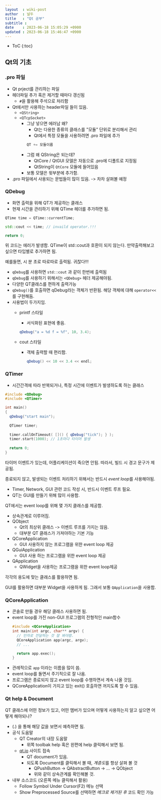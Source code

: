 ```yaml
---
layout  : wiki-post
author  : 널두
title   : "Qt 공부"
subtitle : 
date    : 2023-06-18 15:05:29 +0900
updated : 2023-06-18 15:46:47 +0900
---
```

* ToC
{:toc}

## Qt의 기초
### .pro 파일
* Qt prject를 관리하는 파일
* 헤더파일 추가 혹은 제거할 때마다 갱신됨
  * `#`을 활용해 주석으로 처리함
* Qt에서만 사용하는 header파일 들이 있음.
  * `<QString>`
  * `<QTcpSocket>`
    * 그냥 넣으면 에러남 왜?
      * Qt는 다용한 종류의 클래스를 "모듈" 단위로 분리해서 관리
      * Qt에서 특정 모듈을 사용하려면 .pro 파일에 추가
      ```cpp
      QT += 모듈이름
      ```
    * 그럼 왜 QString은 되는데?
      * QtCore / QtGUI 모델은 자동으로 .pro에 디폴트로 지정됨
      * QtString이 `QtCore` 모듈에 들어있음
    * 보통 모델은 윗부분에 추가함.
* .pro 파일에서 사용되는 문법들이 많이 있음. -> 차차 살펴볼 예정

### QDebug
* 화면 출력을 위해 QT가 제공하는 클래스
* 현재 시간을 관리하기 위해 QTime 헤더를 추가하면 됨.

```cpp
QTime time = QTime::currentTime;

std::cout << time; // invaild operator.!!!

return 0;
```

위 코드는 에러가 발생함. QTime이 std::cout과 호환이 되지 않는다. 만약출력해보고 싶으면 타입별로 추가하면 됨.

예를들면, 시 분 초로 따로따로 출력됨. 귀찮다!!!

* `qDebug`를 사용하면 `std::cout` 과 같이 한번에 출력됨
* `qDebug`를 사용하기 위해서는 `<QDebug>` 헤더 제공해야됨.
* 다양한 QT클래스를 편하게 출력가능
* `qDebug()`를 호출하면 qDebug라는 객체가 반환됨. 해당 객체에 대해 `operator<<`를 구현해둠.
* 사용법이 두가지임.
  * printf 스타일
    * 서식화된 표현에 좋음.
    
    ```cpp
    qDebug("a = %d f = %f", 10, 3.4);
    ```
    
  * cout 스타일
    * 객체 출력할 때 편리함.
    
      ```cpp
      qDebug() << 10 << 3.4 << endl;
      ```

### QTimer
* 시간간격에 따라 반복되거나, 특정 시간에 이벤트가 발생하도록 하는 클래스

```cpp
#include <QDebug>
#include <QTimer>

int main()
{
  qDebug("start main");
  
  QTimer timer;
  
  timer.callOnTimeout( []() { qDebug("tick"); } );
  timer.start(1000); // 1초마다 타이머 발생
  
  return 0;
}
```
타이머 이벤트가 있는데, 어플리케이션이 죽으면 안됨. 따라서, 빌드 시 경고 문구가 제공됨.

종료되지 않고, 발생되는 이벤트 처리하기 위해서는 반드시 *event loop*를 사용해야됨.
* Timer, Network, GUI 관련 코드 작성 시, 반드시 이벤트 루프 필요.
* QT는 GUI를 만들기 위해 많이 사용함.

QT에서는 event loop를 위해 몇 가지 클래스를 제공함.
* 상속관계로 이루어짐.
* QObject
  * Qt의 최상위 클래스 -> 이벤트 루프를 가지는 않음.
  * 대부분 QT 클래스가 가져야하는 기본 기능
* QCoreApplication
  * GUI 사용하지 않는 프로그램을 위한 event loop 제공
* QGuiApplication
  * GUI 사용 하는 프로그램을 위한 event loop 제공
* QApplication
  * QWidget을 사용하는 프로그램을 위한 event loop제공

각각의 용도에 맞는 클래스를 활용하면 됨.

GUI를 활용하면 대부분 Widget을 사용하게 됨. 그래서 보통 `QApplication`을 사용함.

### QCoreApplication
* 콘솔로 만들 경우 해당 클래스 사용하면 됨.
* event loop를 가진 non-GUI 프로그램의 전형적인 main함수
  ```cpp
  #include <QCoreApplication>
  int main(int argc, char** argv) {
    // 인자로 전달하는 것 잘 봐야함.
    QCoreApplication app(argc, argv);
    // ...
  
    return app.exec();
  }
  ```
* 관례적으로 `app` 이라는 이름을 많이 씀.
* event loop를 돌면서 주기적으로 잘 나옴.
* 프로그램은 종료되지 않고 event loop를 수행하면서 계속 나올 것임.
* QCoreApplication이 가지고 있는 exit() 호출하면 꺼지도록 할 수 있음.

### Qt help & Document
QT 클래스에 어떤 정보가 있고, 어떤 멤버가 있으며 어떻게 사용하는지 알고 싶으면 어떻게 해야되나?

* (.) 을 통해 해당 값을 보면서 예측하면 됨.
* 공식 도움말
  * QT Creator의 내장 도움말
    * 위쪽 toolbak help 혹은 왼편에 help 클릭해서 보면 됨.
  * [qt.io](http://qt.io) 사이트 접속
    * QT document가 있음.
    * 되도록 Document를 클릭해서 볼 때, *계층도*를 항상 살펴 볼 것
      * QPushButton -> QAbstractButton -> ... -> QObject
      * 위와 같이 상속관계를 확인해볼 것.
* 내부 소스코드 (오른쪽 메뉴 클릭해서 활용)
  * Follow Symbol Under Cursor(F2) 메뉴 선택
  * Show Preprocessed Source를 선택하면 *메크로 제거된 후* 코드 확인 가능
